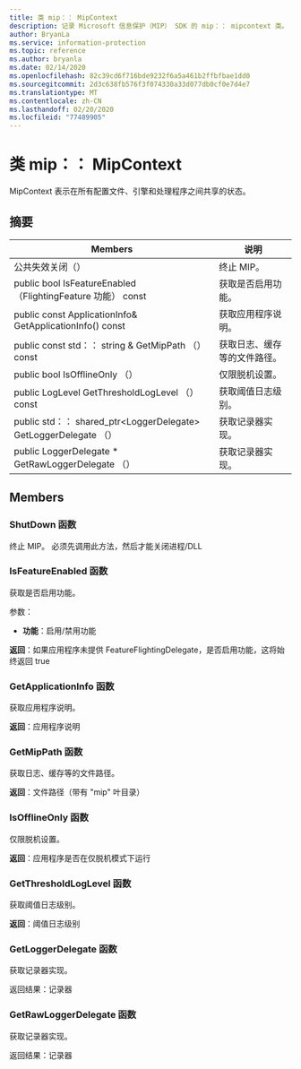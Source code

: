 ```yaml
---
title: 类 mip：： MipContext
description: 记录 Microsoft 信息保护（MIP） SDK 的 mip：： mipcontext 类。
author: BryanLa
ms.service: information-protection
ms.topic: reference
ms.author: bryanla
ms.date: 02/14/2020
ms.openlocfilehash: 82c39cd6f716bde9232f6a5a461b2ffbfbae1dd0
ms.sourcegitcommit: 2d3c638fb576f3f074330a33d077db0cf0e7d4e7
ms.translationtype: MT
ms.contentlocale: zh-CN
ms.lasthandoff: 02/20/2020
ms.locfileid: "77489905"
---
```

# <a name="class-mipmipcontext"></a>类 mip：： MipContext 
MipContext 表示在所有配置文件、引擎和处理程序之间共享的状态。
  
## <a name="summary"></a>摘要
 Members                        | 说明                                
--------------------------------|---------------------------------------------
公共失效关闭（）  |  终止 MIP。
public bool IsFeatureEnabled （FlightingFeature 功能） const  |  获取是否启用功能。
public const ApplicationInfo& GetApplicationInfo() const  |  获取应用程序说明。
public const std：： string & GetMipPath （） const  |  获取日志、缓存等的文件路径。
public bool IsOfflineOnly （）  |  仅限脱机设置。
public LogLevel GetThresholdLogLevel （） const  |  获取阈值日志级别。
public std：： shared_ptr\<LoggerDelegate\> GetLoggerDelegate （）  |  获取记录器实现。
public LoggerDelegate * GetRawLoggerDelegate （）  |  获取记录器实现。
  
## <a name="members"></a>Members
  
### <a name="shutdown-function"></a>ShutDown 函数
终止 MIP。
必须先调用此方法，然后才能关闭进程/DLL
  
### <a name="isfeatureenabled-function"></a>IsFeatureEnabled 函数
获取是否启用功能。

参数：  
* **功能**：启用/禁用功能



  
**返回**：如果应用程序未提供 FeatureFlightingDelegate，是否启用功能，这将始终返回 true
  
### <a name="getapplicationinfo-function"></a>GetApplicationInfo 函数
获取应用程序说明。

  
**返回**：应用程序说明
  
### <a name="getmippath-function"></a>GetMipPath 函数
获取日志、缓存等的文件路径。

  
**返回**：文件路径（带有 "mip" 叶目录）
  
### <a name="isofflineonly-function"></a>IsOfflineOnly 函数
仅限脱机设置。

  
**返回**：应用程序是否在仅脱机模式下运行
  
### <a name="getthresholdloglevel-function"></a>GetThresholdLogLevel 函数
获取阈值日志级别。

  
**返回**：阈值日志级别
  
### <a name="getloggerdelegate-function"></a>GetLoggerDelegate 函数
获取记录器实现。

  
返回结果：记录器
  
### <a name="getrawloggerdelegate-function"></a>GetRawLoggerDelegate 函数
获取记录器实现。

  
返回结果：记录器